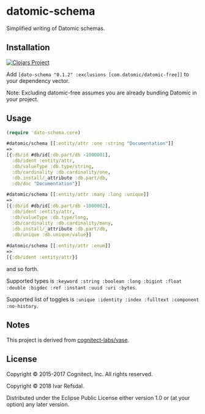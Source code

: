 # datomic-schema

Simplified writing of Datomic schemas.

## Installation

[![Clojars Project](http://clojars.org/dato-schema/latest-version.svg)](http://clojars.org/dato-schema)

Add `[dato-schema "0.1.2" :exclusions [com.datomic/datomic-free]]` to your dependency vector.

Note: Excluding datomic-free assumes you are already bundling Datomic in your project.


## Usage

```clojure
(require 'dato-schema.core)

#datomic/schema [[:entity/attr :one :string "Documentation"]]
=>
[{:db/id #db/id[:db.part/db -1000001],
  :db/ident :entity/attr,
  :db/valueType :db.type/string,
  :db/cardinality :db.cardinality/one,
  :db.install/_attribute :db.part/db,
  :db/doc "Documentation"}]

#datomic/schema [[:entity/attr :many :long :unique]]
=>
[{:db/id #db/id[:db.part/db -1000002],
  :db/ident :entity/attr,
  :db/valueType :db.type/long,
  :db/cardinality :db.cardinality/many,
  :db.install/_attribute :db.part/db,
  :db/unique :db.unique/value}]
  
#datomic/schema [[:entity/attr :enum]]
=>
[{:db/ident :entity/attr}]
```

and so forth.

Supported types is `:keyword :string :boolean :long :bigint :float :double :bigdec :ref :instant :uuid :uri :bytes`.

Supported list of toggles is `:unique :identity :index :fulltext :component :no-history`.


## Notes

This project is derived from [cognitect-labs/vase](https://github.com/cognitect-labs/vase).

## License

Copyright © 2015-2017 Cognitect, Inc. All rights reserved.

Copyright © 2018 Ivar Refsdal.

Distributed under the Eclipse Public License either version 1.0 or (at
your option) any later version.
